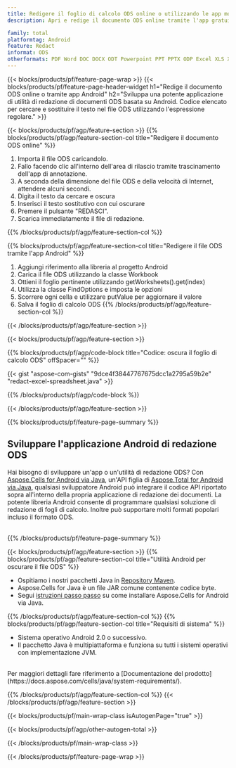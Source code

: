 ```yaml
---
title: Redigere il foglio di calcolo ODS online o utilizzando le app mobili Android
description: Apri e redige il documento ODS online tramite l'app gratuitamente. Codice API Android per cercare e sostituire il testo ODS con un'espressione regolare.

family: total
platformtag: Android
feature: Redact
informat: ODS
otherformats: PDF Word DOC DOCX ODT Powerpoint PPT PPTX ODP Excel XLS XLSX ODS
---
```

{{< blocks/products/pf/feature-page-wrap >}}
{{< blocks/products/pf/feature-page-header-widget h1="Redige il documento ODS online o tramite app Android" h2="Sviluppa una potente applicazione di utilità di redazione di documenti ODS basata su Android. Codice elencato per cercare e sostituire il testo nel file ODS utilizzando l'espressione regolare." >}}

{{< blocks/products/pf/agp/feature-section >}}
{{% blocks/products/pf/agp/feature-section-col title="Redigere il documento ODS online" %}}

1. Importa il file ODS caricandolo.
1. Fallo facendo clic all'interno dell'area di rilascio tramite trascinamento dell'app di annotazione. 
1. A seconda della dimensione del file ODS e della velocità di Internet, attendere alcuni secondi.
1. Digita il testo da cercare e oscura
1. Inserisci il testo sostitutivo con cui oscurare
1. Premere il pulsante "REDASCI".
1. Scarica immediatamente il file di redazione.

{{% /blocks/products/pf/agp/feature-section-col %}}

{{% blocks/products/pf/agp/feature-section-col title="Redigere il file ODS tramite l'app Android" %}}

1. Aggiungi riferimento alla libreria al progetto Android  
1. Carica il file ODS utilizzando la classe Workbook
1. Ottieni il foglio pertinente utilizzando getWorksheets().get(index)
1. Utilizza la classe FindOptions e imposta le opzioni
1. Scorrere ogni cella e utilizzare putValue per aggiornare il valore
1. Salva il foglio di calcolo ODS
{{% /blocks/products/pf/agp/feature-section-col %}}

{{< /blocks/products/pf/agp/feature-section >}}

{{< blocks/products/pf/agp/feature-section >}}

{{% blocks/products/pf/agp/code-block title="Codice: oscura il foglio di calcolo ODS" offSpacer="" %}}

{{< gist "aspose-com-gists" "9dce4f38447767675dcc1a2795a59b2e" "redact-excel-spreadsheet.java" >}}

{{% /blocks/products/pf/agp/code-block %}}

{{< /blocks/products/pf/agp/feature-section >}}

{{% blocks/products/pf/feature-page-summary %}}

<h2>Sviluppare l'applicazione Android di redazione ODS</h2>

Hai bisogno di sviluppare un'app o un'utilità di redazione ODS? Con [Aspose.Cells for Android via Java](https://products.aspose.com/cells/it/android-java/), un'API figlia di [Aspose.Total for Android via Java](https://products.aspose.com/total/it/android-java/), qualsiasi sviluppatore Android può integrare il codice API riportato sopra all'interno della propria applicazione di redazione dei documenti. La potente libreria Android consente di programmare qualsiasi soluzione di redazione di fogli di calcolo. Inoltre può supportare molti formati popolari incluso il formato ODS.<br /><br />

{{% /blocks/products/pf/feature-page-summary %}}

{{< blocks/products/pf/agp/feature-section >}}
{{% blocks/products/pf/agp/feature-section-col title="Utilità Android per oscurare il file ODS" %}}

- Ospitiamo i nostri pacchetti Java in [Repository Maven](https://releases.aspose.com/java/repo/com/aspose/aspose-cells/). 
- Aspose.Cells for Java è un file JAR comune contenente codice byte. 
- Segui [istruzioni passo passo](https://docs.aspose.com/cells/java/installation/#install-aspose-cells-for-java-from-maven-repository) su come installare Aspose.Cells for Android via Java.

{{% /blocks/products/pf/agp/feature-section-col %}}
{{% blocks/products/pf/agp/feature-section-col title="Requisiti di sistema" %}}

- Sistema operativo Android 2.0 o successivo.
- Il pacchetto Java è multipiattaforma e funziona su tutti i sistemi operativi con implementazione JVM.

<br />
Per maggiori dettagli fare riferimento a [Documentazione del prodotto](https://docs.aspose.com/cells/java/system-requirements/).

{{% /blocks/products/pf/agp/feature-section-col %}}
{{< /blocks/products/pf/agp/feature-section >}}

{{< blocks/products/pf/main-wrap-class isAutogenPage="true" >}}

{{< blocks/products/pf/agp/other-autogen-total >}}

{{< /blocks/products/pf/main-wrap-class >}}

{{< /blocks/products/pf/feature-page-wrap >}}